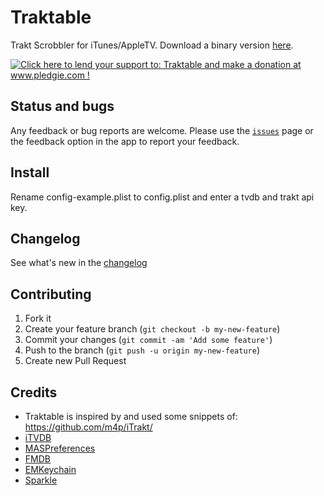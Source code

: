 Traktable
========

Trakt Scrobbler for iTunes/AppleTV. Download a binary version [here](http://w3f.nl/traktable/).

<a href='http://www.pledgie.com/campaigns/20766'><img alt='Click here to lend your support to: Traktable and make a donation at www.pledgie.com !' src='http://www.pledgie.com/campaigns/20766.png?skin_name=chrome' border='0' /></a>
      
## Status and bugs

Any feedback or bug reports are welcome. Please use the [`issues`](https://github.com/yo-han/Traktable/issues) page or the feedback option in the app to report your feedback.

## Install

Rename config-example.plist to config.plist and enter a tvdb and trakt api key.

## Changelog

See what's new in the [changelog](https://github.com/yo-han/Traktable/wiki/Changelog)

## Contributing

1. Fork it
2. Create your feature branch (`git checkout -b my-new-feature`)
3. Commit your changes (`git commit -am 'Add some feature'`)
4. Push to the branch (`git push -u origin my-new-feature`)
5. Create new Pull Request

## Credits

* Traktable is inspired by and used some snippets of: https://github.com/m4p/iTrakt/
* [iTVDB](https://github.com/kevintuhumury/itvdb)
* [MASPreferences](https://github.com/shpakovski/MASPreferences)
* [FMDB](https://github.com/ccgus/fmdb)
* [EMKeychain](http://extendmac.com/EMKeychain/)
* [Sparkle](https://github.com/andymatuschak/Sparkle)
